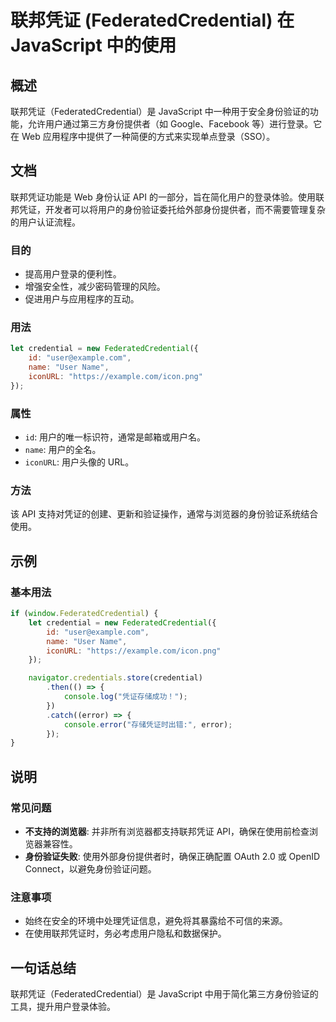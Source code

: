 <!--
Meta Description: # 联邦凭证 (FederatedCredential) 在 JavaScript 中的使用 ## 概述 联邦凭证（FederatedCredential）是 JavaScript 中一种用于安全身份验证的功能，允许用户通过第三方身份提供者（如 Google、Facebook 等）进行登录。它在 W...
Meta Keywords: federatedcredential, javascript, name, user, example
-->

# 联邦凭证 (FederatedCredential) 在 JavaScript 中的使用

## 概述
联邦凭证（FederatedCredential）是 JavaScript 中一种用于安全身份验证的功能，允许用户通过第三方身份提供者（如 Google、Facebook 等）进行登录。它在 Web 应用程序中提供了一种简便的方式来实现单点登录（SSO）。

## 文档
联邦凭证功能是 Web 身份认证 API 的一部分，旨在简化用户的登录体验。使用联邦凭证，开发者可以将用户的身份验证委托给外部身份提供者，而不需要管理复杂的用户认证流程。

### 目的
- 提高用户登录的便利性。
- 增强安全性，减少密码管理的风险。
- 促进用户与应用程序的互动。

### 用法
```javascript
let credential = new FederatedCredential({
    id: "user@example.com",
    name: "User Name",
    iconURL: "https://example.com/icon.png"
});
```

### 属性
- `id`: 用户的唯一标识符，通常是邮箱或用户名。
- `name`: 用户的全名。
- `iconURL`: 用户头像的 URL。

### 方法
该 API 支持对凭证的创建、更新和验证操作，通常与浏览器的身份验证系统结合使用。

## 示例
### 基本用法
```javascript
if (window.FederatedCredential) {
    let credential = new FederatedCredential({
        id: "user@example.com",
        name: "User Name",
        iconURL: "https://example.com/icon.png"
    });

    navigator.credentials.store(credential)
        .then(() => {
            console.log("凭证存储成功！");
        })
        .catch((error) => {
            console.error("存储凭证时出错:", error);
        });
}
```

## 说明
### 常见问题
- **不支持的浏览器**: 并非所有浏览器都支持联邦凭证 API，确保在使用前检查浏览器兼容性。
- **身份验证失败**: 使用外部身份提供者时，确保正确配置 OAuth 2.0 或 OpenID Connect，以避免身份验证问题。

### 注意事项
- 始终在安全的环境中处理凭证信息，避免将其暴露给不可信的来源。
- 在使用联邦凭证时，务必考虑用户隐私和数据保护。

## 一句话总结
联邦凭证（FederatedCredential）是 JavaScript 中用于简化第三方身份验证的工具，提升用户登录体验。